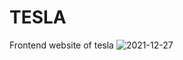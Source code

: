 # TESLA
Frontend website of tesla
![2021-12-27](https://user-images.githubusercontent.com/56133988/147418354-38a1b423-fe63-4ea1-b376-60792492eaea.png)
